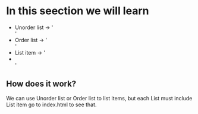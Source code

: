 
# In this seection we will learn 

* Unorder list -> '<ul> </ul>'
* Order list   -> '<ol> </ol>'
* List item    -> '<li> </li>'

## How does it work?
We can use Unorder list or Order list to list items,
but each List must include List item go to index.html to see that. 